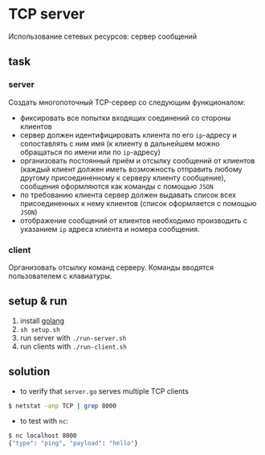 # TCP server

Использование сетевых ресурсов: сервер сообщений

## task

### server

Создать многопоточный TCP-сервер со следующим функционалом:

- фиксировать все попытки входящих соединений со стороны клиентов
- сервер должен идентифицировать клиента по его `ip`-адресу и сопоставлять с ним имя (к клиенту в дальнейшем можно обращаться по имени или по `ip`-адресу)
- организовать постоянный приём и отсылку сообщений от клиентов (каждый клиент должен иметь возможность отправить любому другому присоединенному к серверу клиенту сообщение), сообщения оформляются как команды с помощью `JSON`
- по требованию клиента сервер должен выдавать список всех присоединенных к нему клиентов (список оформляется с помощью `JSON`)
- отображение сообщений от клиентов необходимо производить с указанием `ip` адреса клиента и номера сообщения.

### client

Организовать отсылку команд серверу. Команды вводятся пользователем с клавиатуры.

## setup & run

1. install [golang](https://golang.org/doc/install)
3. `sh setup.sh`
4. run server with `./run-server.sh`
5. run clients with `./run-client.sh`

## solution

- to verify that `server.go` serves multiple TCP clients 
```bash
$ netstat -anp TCP | grep 8000
```

- to test with `nc`:
```bash
$ nc localhost 8000
{"type": "ping", "payload": "hello"}
```
